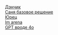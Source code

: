 
[Дэнчик](https://github.com/Spanchb0tik) \
[Саня базовое решение](https://github.com/dark516/ai_taxi) \
[Юрец](https://github.com/wodocanal) \
[lm arena](https://lmarena.ai/) \
[GPT вроде 4o](https://chatgptchatapp.com/#google_vignette)
